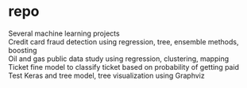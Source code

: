 # repo
Several machine learning projects  
  Credit card fraud detection using regression, tree, ensemble methods, boosting  
  Oil and gas public data study using regression, clustering, mapping  
  Ticket fine model to classify ticket based on probability of getting paid  
  Test Keras and tree model, tree visualization using Graphviz  
